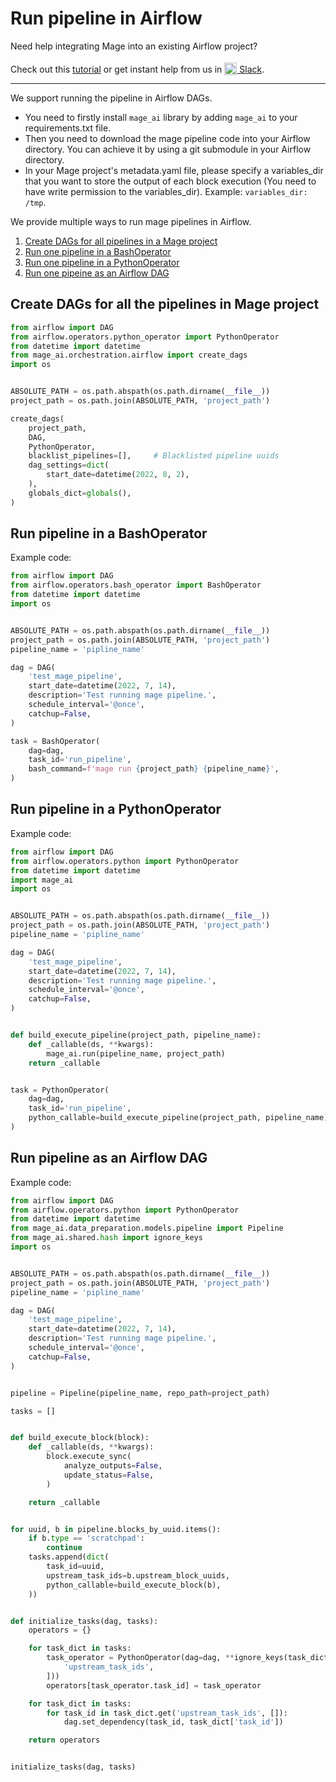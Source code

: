 # Run pipeline in Airflow

Need help integrating Mage into an existing Airflow project?

Check out this [tutorial](../tutorials/airflow/integrate_into_existing_project/README.md) or
get instant help from us in
[<img alt="Slack" height="20" src="https://thepostsportsbar.com/wp-content/uploads/2017/02/Slack-Logo.png" style="position: relative; top: 4px;" /> Slack](https://www.mage.ai/chat).

---

We support running the pipeline in Airflow DAGs.
* You need to firstly install `mage_ai` library by adding `mage_ai` to your requirements.txt file.
* Then you need to download the mage pipeline code into your Airflow directory. You can achieve it by using a git submodule in your Airflow directory.
* In your Mage project's metadata.yaml file, please specify a variables_dir that you want to store the output of each block execution (You need to have write permission to the variables_dir). Example: `variables_dir: /tmp`.

We provide multiple ways to run mage pipelines in Airflow.
1. [Create DAGs for all pipelines in a Mage project](#create-dags-for-all-the-pipelines-in-mage-project)
1. [Run one pipeline in a BashOperator](#run-pipeline-in-a-bashoperator)
1. [Run one pipeline in a PythonOperator](#run-pipeline-in-a-pythonoperator)
1. [Run one pipeine as an Airflow DAG](#run-pipeline-as-an-airflow-dag)


## Create DAGs for all the pipelines in Mage project
```python
from airflow import DAG
from airflow.operators.python_operator import PythonOperator
from datetime import datetime
from mage_ai.orchestration.airflow import create_dags
import os


ABSOLUTE_PATH = os.path.abspath(os.path.dirname(__file__))
project_path = os.path.join(ABSOLUTE_PATH, 'project_path')

create_dags(
    project_path,
    DAG,
    PythonOperator,
    blacklist_pipelines=[],     # Blacklisted pipeline uuids
    dag_settings=dict(
        start_date=datetime(2022, 8, 2),
    ),
    globals_dict=globals(),
)
```


## Run pipeline in a BashOperator

Example code:
```python
from airflow import DAG
from airflow.operators.bash_operator import BashOperator
from datetime import datetime
import os


ABSOLUTE_PATH = os.path.abspath(os.path.dirname(__file__))
project_path = os.path.join(ABSOLUTE_PATH, 'project_path')
pipeline_name = 'pipline_name'

dag = DAG(
    'test_mage_pipeline',
    start_date=datetime(2022, 7, 14),
    description='Test running mage pipeline.',
    schedule_interval='@once',
    catchup=False,
)

task = BashOperator(
    dag=dag,
    task_id='run_pipeline',
    bash_command=f'mage run {project_path} {pipeline_name}',
)
```

## Run pipeline in a PythonOperator

Example code:

```python
from airflow import DAG
from airflow.operators.python import PythonOperator
from datetime import datetime
import mage_ai
import os


ABSOLUTE_PATH = os.path.abspath(os.path.dirname(__file__))
project_path = os.path.join(ABSOLUTE_PATH, 'project_path')
pipeline_name = 'pipline_name'

dag = DAG(
    'test_mage_pipeline',
    start_date=datetime(2022, 7, 14),
    description='Test running mage pipeline.',
    schedule_interval='@once',
    catchup=False,
)


def build_execute_pipeline(project_path, pipeline_name):
    def _callable(ds, **kwargs):
        mage_ai.run(pipeline_name, project_path)
    return _callable


task = PythonOperator(
    dag=dag,
    task_id='run_pipeline',
    python_callable=build_execute_pipeline(project_path, pipeline_name),
)
```

## Run pipeline as an Airflow DAG

Example code:
```python
from airflow import DAG
from airflow.operators.python import PythonOperator
from datetime import datetime
from mage_ai.data_preparation.models.pipeline import Pipeline
from mage_ai.shared.hash import ignore_keys
import os


ABSOLUTE_PATH = os.path.abspath(os.path.dirname(__file__))
project_path = os.path.join(ABSOLUTE_PATH, 'project_path')
pipeline_name = 'pipline_name'

dag = DAG(
    'test_mage_pipeline',
    start_date=datetime(2022, 7, 14),
    description='Test running mage pipeline.',
    schedule_interval='@once',
    catchup=False,
)


pipeline = Pipeline(pipeline_name, repo_path=project_path)

tasks = []


def build_execute_block(block):
    def _callable(ds, **kwargs):
        block.execute_sync(
            analyze_outputs=False,
            update_status=False,
        )

    return _callable


for uuid, b in pipeline.blocks_by_uuid.items():
    if b.type == 'scratchpad':
        continue
    tasks.append(dict(
        task_id=uuid,
        upstream_task_ids=b.upstream_block_uuids,
        python_callable=build_execute_block(b),
    ))


def initialize_tasks(dag, tasks):
    operators = {}

    for task_dict in tasks:
        task_operator = PythonOperator(dag=dag, **ignore_keys(task_dict, [
            'upstream_task_ids',
        ]))
        operators[task_operator.task_id] = task_operator

    for task_dict in tasks:
        for task_id in task_dict.get('upstream_task_ids', []):
            dag.set_dependency(task_id, task_dict['task_id'])

    return operators


initialize_tasks(dag, tasks)
```
